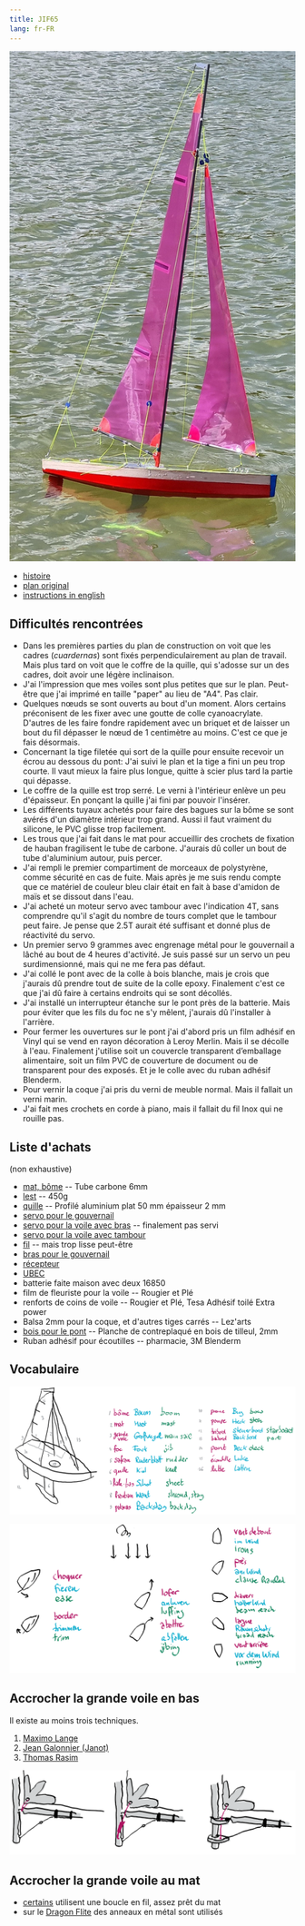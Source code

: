 ```yaml
---
title: JIF65
lang: fr-FR
---
```


![](jif.jpg)

- [histoire](https://rg65.fr/historique-de-la-classe/)
- [plan original](https://www.allradiosailboats.com/design/jif65)
- [instructions in english](https://rcsaling.narod.ru/doc/jif65-mm.pdf)

## Difficultés rencontrées

- Dans les premières parties du plan de construction on voit que les cadres (*cuardernas*) sont fixés perpendiculairement au plan de travail. Mais plus tard on voit que le coffre de la quille, qui s'adosse sur un des cadres, doit avoir une légère inclinaison.
- J'ai l'impression que mes voiles sont plus petites que sur le plan. Peut-être que j'ai imprimé en taille "paper" au lieu de "A4". Pas clair.
- Quelques nœuds se sont ouverts au bout d'un moment. Alors certains préconisent de les fixer avec une goutte de colle cyanoacrylate. D'autres de les faire fondre rapidement avec un briquet et de laisser un bout du fil dépasser le nœud de 1 centimètre au moins. C'est ce que je fais désormais.
- Concernant la tige filetée qui sort de la quille pour ensuite recevoir un écrou au dessous du pont: J'ai suivi le plan et la tige a fini un peu trop courte. Il vaut mieux la faire plus longue, quitte à scier plus tard la partie qui dépasse.
- Le coffre de la quille est trop serré. Le verni à l'intérieur enlève un peu d'épaisseur. En ponçant la quille j'ai fini par pouvoir l'insérer.
- Les différents tuyaux achetés pour faire des bagues sur la bôme se sont avérés d'un diamètre intérieur trop grand. Aussi il faut vraiment du silicone, le PVC glisse trop facilement.
- Les trous que j'ai fait dans le mat pour accueillir des crochets de fixation de hauban fragilisent le tube de carbone. J'aurais dû coller un bout de tube d'aluminium autour, puis percer.
- J'ai rempli le premier compartiment de morceaux de polystyrène, comme sécurité en cas de fuite. Mais après je me suis rendu compte que ce matériel de couleur bleu clair était en fait à base d'amidon de maïs et se dissout dans l'eau.
- J'ai acheté un moteur servo avec tambour avec l'indication 4T, sans comprendre qu'il s'agit du nombre de tours complet que le tambour peut faire. Je pense que 2.5T aurait été suffisant et donné plus de réactivité du servo.
- Un premier servo 9 grammes avec engrenage métal pour le gouvernail a lâché au bout de 4 heures d'activité. Je suis passé sur un servo un peu surdimensionné, mais qui ne me fera pas défaut.
- J'ai collé le pont avec de la colle à bois blanche, mais je crois que j'aurais dû prendre tout de suite de la colle epoxy. Finalement c'est ce que j'ai dû faire à certains endroits qui se sont décollés.
- J'ai installé un interrupteur étanche sur le pont près de la batterie. Mais pour éviter que les fils du foc ne s'y mêlent, j'aurais dû l'installer à l'arrière.
- Pour fermer les ouvertures sur le pont j'ai d'abord pris un film adhésif en Vinyl qui se vend en rayon décoration à Leroy Merlin. Mais il se décolle à l'eau. Finalement j'utilise soit un couvercle transparent d’emballage alimentaire, soit un film PVC de couverture de document ou de transparent pour des exposés. Et je le colle avec du ruban adhésif Blenderm.
- Pour vernir la coque j'ai pris du verni de meuble normal. Mais il fallait un verni marin.
- J'ai fait mes crochets en corde à piano, mais il fallait du fil Inox qui ne rouille pas.

## Liste d'achats

(non exhaustive)

- [mat, bôme](https://www.decathlon.fr/p/tube-carbone-6mm-x-170-cm/_/R-p-161071) -- Tube carbone 6mm
- [lest](https://www.motionrc.eu/products/bancroft-650mm-rg65-quickfire-green-racing-sailboat-450g-keel-bulb-ballast-bnc1013-115) -- 450g
- [quille](https://www.systeal.com/fr/) -- Profilé aluminium plat 50 mm épaisseur 2 mm
- [servo pour le gouvernail](https://fr.aliexpress.com/item/32957714272.html)
- [servo pour la voile avec bras](https://fr.aliexpress.com/item/32970807476.html) -- finalement pas servi
- [servo pour la voile avec tambour](https://fr.aliexpress.com/item/1005004925970634.html)
- [fil](https://fr.aliexpress.com/item/4001226266031.html) -- mais trop lisse peut-être
- [bras pour le gouvernail](https://fr.aliexpress.com/item/1005003121099895.html)
- [récepteur](https://fr.aliexpress.com/item/1005001681588998.html)
- [UBEC](https://fr.aliexpress.com/item/32574612952.html)
- batterie faite maison avec deux 16850
- film de fleuriste pour la voile -- Rougier et Plé
- renforts de coins de voile -- Rougier et Plé, Tesa Adhésif toilé Extra power
- Balsa 2mm pour la coque, et d'autres tiges carrés -- Lez'arts
- [bois pour le pont](https://fr.aliexpress.com/item/32993858864.html) -- Planche de contreplaqué en bois de tilleul, 2mm
- Ruban adhésif pour écoutilles -- pharmacie, 3M Blenderm

## Vocabulaire

![](voc1.png)

![](voc2.png)

## Accrocher la grande voile en bas

Il existe au moins trois techniques.

1. [Maximo Lange](https://www.allradiosailboats.com/design/jif65)
2. [Jean Galonnier (Janot)](http://rg65.fr/forum/viewtopic.php?f=8&t=474&start=20)
3. [Thomas Rasim](https://www.rc-station.de/seiten/fotos/bilder/img_0004.htm)

![](acroche_grande_voile.png)

## Accrocher la grande voile au mat

- [certains](https://mini-flotte76710.blogspot.com/2021/06/photos-techniques.html) utilisent une boucle en fil, assez prêt du mat
- sur le [Dragon Flite](https://www.pgmodelisme.com/v3/fr/voiliers-prod-pg/682-16781-dragon-flite-95-anneaux-de-voiles-joysway-pg-modelisme.html#/463-attache_de_grand_voile-x10) des anneaux en métal sont utilisés

